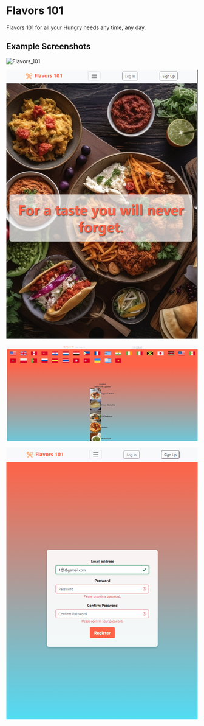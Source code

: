 # Flavors 101

Flavors 101 for all your Hungry needs any time, any day.

## Example Screenshots 

![Flavors_101](https://github.com/Abdallah-Wahdan/Flavors_101/blob/main/SC/Screenshot%202025-04-07%20140325.png)

![Flavors_101](https://github.com/Abdallah-Wahdan/Flavors_101/blob/main/SC/Screenshot%202025-04-07%20140410.png)

![Flavors_101](https://github.com/Abdallah-Wahdan/Flavors_101/blob/main/SC/Screenshot%202025-04-07%20140447.png)

![Flavors_101](https://github.com/Abdallah-Wahdan/Flavors_101/blob/main/SC/Screenshot%202025-04-07%20140623.png)
